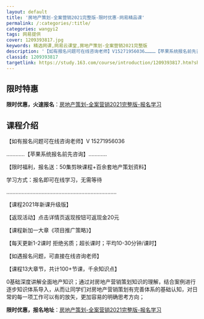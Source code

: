 ```yaml
---
layout: default
title: '房地产策划-全案营销2021完整版-限时优惠-网易精品课'
permalink: /:categories/:title/
categories: wangyi2
tags: 网易提供
cover: 1209393817.jpg
keywords: 精选网课,网易云课堂,房地产策划-全案营销2021完整版
description: '【如有报名问题可在线咨询老师】V15271956036…………【苹果系统报名前先咨询】…………【限时福利，报名送：50集'
classid: 1209393817
targetlink: https://study.163.com/course/introduction/1209393817.htm?share=1&shareId=1025206652&utm_campaign=share&utm_medium=iphoneShare&utm_source=&utm_u=1025206652
---
```


## 限时特惠

**限时优惠，火速报名**：[房地产策划-全案营销2021完整版-报名学习](https://study.163.com/course/introduction/1209393817.htm?share=1&shareId=1025206652&utm_campaign=share&utm_medium=iphoneShare&utm_source=&utm_u=1025206652)

## 课程介绍

【如有报名问题可在线咨询老师】V 15271956036

…………【苹果系统报名前先咨询】…………

【限时福利，报名送：50集剪映课程+百余套地产策划资料】

学习方式：报名即可在线学习，无需等待

………………………………………………………………

【课程2021年新课升级版】

【返现活动】点击详情页返现按钮可返现金20元

【课程新加一大章《项目推广策略》】

【每天更新1-2课时  拒绝劣质；超长课时；平均10-30分钟/课时】

【如遇报名问题，可直接在线咨询老师】 

【课程13大章节，共计100+节课，千余知识点】

0基础深度讲解全面地产知识；通过对房地产营销策划知识的理解，结合案例进行逐步知识体系导入，从而让同学们对房地产营销策划有完善体系的基础认知，对日常的每一项工作可以有的放矢，更加容易的明确思考方向；

**限时优惠，报名地址**：[房地产策划-全案营销2021完整版-报名学习](https://study.163.com/course/introduction/1209393817.htm?share=1&shareId=1025206652&utm_campaign=share&utm_medium=iphoneShare&utm_source=&utm_u=1025206652)

